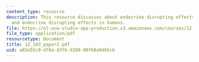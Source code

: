 ```yaml
---
content_type: resource
description: This resource discusses about endocrine disrupting effects in non-humans,
  and endocrine disrupting effects in humans.
file: https://ol-ocw-studio-app-production.s3.amazonaws.com/courses/12-103-strange-bedfellows-science-and-environmental-policy-fall-2005/a02e55c9df0ad3fbd38900f68a9db5cb_12_103_paper2.pdf
file_type: application/pdf
resourcetype: Document
title: 12_103_paper2.pdf
uid: a02e55c9-df0a-d3fb-d389-00f68a9db5cb
---
```

